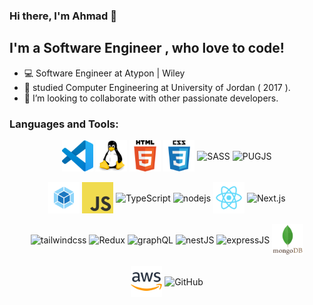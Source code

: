 ### Hi there, I'm Ahmad 👋

## I'm a Software Engineer , who love to code!
- 💻 Software Engineer at Atypon | Wiley
- 📜 studied Computer Engineering at University of Jordan ( 2017 ).
- 👯 I’m looking to collaborate with other passionate developers.

### Languages and Tools:
<div align="center">
<img align="center" alt="Visual Studio Code" width="50px" src="https://raw.githubusercontent.com/github/explore/80688e429a7d4ef2fca1e82350fe8e3517d3494d/topics/visual-studio-code/visual-studio-code.png" />
<img align="center" alt="linux" width="50px" src="https://raw.githubusercontent.com/devicons/devicon/master/icons/linux/linux-original.svg" />
<img align="center" alt="HTML5" width="50px" src="https://raw.githubusercontent.com/github/explore/80688e429a7d4ef2fca1e82350fe8e3517d3494d/topics/html/html.png" />
<img align="center" alt="CSS3" width="50px" src="https://raw.githubusercontent.com/github/explore/80688e429a7d4ef2fca1e82350fe8e3517d3494d/topics/css/css.png" />
<img align="center" alt="SASS" width="50px" src="https://logos-download.com/wp-content/uploads/2016/09/Sass_logo.png" />
<img align="center" alt="PUGJS" width="50px" src="https://cdn.icon-icons.com/icons2/2699/PNG/512/pugjs_logo_icon_170825.png" />
  <br>
  <br>
<img align="center" alt="webpack" width="50px" src="https://raw.githubusercontent.com/github/explore/80688e429a7d4ef2fca1e82350fe8e3517d3494d/topics/webpack/webpack.png" />
<img align="center" alt="JavaScript" width="50px" src="https://raw.githubusercontent.com/github/explore/80688e429a7d4ef2fca1e82350fe8e3517d3494d/topics/javascript/javascript.png" />
<img align="center" alt="TypeScript" width="50px" src="https://cdn-images-1.medium.com/max/1200/1*mn6bOs7s6Qbao15PMNRyOA.png" />
<img align="center" alt="nodejs" width="50px" src="https://www.ictdemy.com/images/5728/nodejs_logo.png" />
<img align="center" alt="React" width="50px" src="https://raw.githubusercontent.com/github/explore/80688e429a7d4ef2fca1e82350fe8e3517d3494d/topics/react/react.png" />
<img align="center" alt="Next.js" width="50px" src="https://raw.githubusercontent.com/samfromaway/samfromaway/master/.github/images/nextjs.png" />
  <br>
  <br>
<img align="center" alt="tailwindcss" width="50px" src="https://upload.wikimedia.org/wikipedia/commons/thumb/d/d5/Tailwind_CSS_Logo.svg/2048px-Tailwind_CSS_Logo.svg.png" />
<img align="center" alt="Redux" width="50px" src="https://raw.githubusercontent.com/reduxjs/redux/master/logo/logo.png" />
<img align="center" alt="graphQL" width="50px" src="https://camo.githubusercontent.com/2a573647c2b7a1ade3e2442d351af0e73d9a7ae08dddaa8abd12f18f5ce8fe3a/68747470733a2f2f7777772e766563746f726c6f676f2e7a6f6e652f6c6f676f732f6772617068716c2f6772617068716c2d69636f6e2e737667" />
<img align="center" alt="nestJS" width="50px" src="https://th.bing.com/th/id/R.234d57588169831c9badea8f69f02b8a?rik=ly93eirb32t1WA&pid=ImgRaw&r=0" />
<img align="center" alt="expressJS" width="50px" src="https://th.bing.com/th/id/R.b494149af68e3357feb60cd89e53d9ec?rik=3Uz2%2bjUlKBbawg&pid=ImgRaw&r=0" />
<img align="center" alt="mongoDB" width="50px" src="https://raw.githubusercontent.com/devicons/devicon/master/icons/mongodb/mongodb-original-wordmark.svg" />
  <br>
  <br>
<img align="center" alt="AWS" width="50px" src="https://raw.githubusercontent.com/devicons/devicon/master/icons/amazonwebservices/amazonwebservices-original-wordmark.svg" />
<img align="center" alt="GitHub" width="50px" src="https://git-scm.com/images/logos/downloads/Git-Icon-1788C.png" />
<div/>

<br />
<br />

